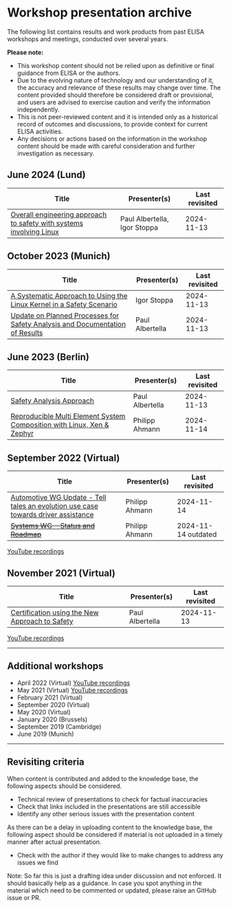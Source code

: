 # Workshop presentation archive

The following list contains results and work products from past ELISA workshops and meetings, conducted over several years. 

**Please note:** 

* This workshop content should not be relied upon as definitive or final guidance from ELISA or the authors.
* Due to the evolving nature of technology and our understanding of it, the accuracy and relevance of these results may change over time. The content provided should therefore be considered draft or provisional, and users are advised to exercise caution and verify the information independently.
* This is not peer-reviewed content and it is intended only as a historical record of outcomes and discussions, to provide context for current ELISA activities. 
* Any decisions or actions based on the information in the workshop content should be made with careful consideration and further investigation as necessary.

## June 2024 (Lund)

| Title | Presenter(s) | Last revisited |
| ----- | ------------ | -------------- |
| [Overall engineering approach to safety with systems involving Linux](2024-06-Lund/Overall-engineering-approach-to-safety-with-systems-involving-Linux.pdf) | Paul Albertella, Igor Stoppa | 2024-11-13 |

## October 2023 (Munich)

| Title | Presenter(s) | Last revisited |
| ----- | ------------ | -------------- |
| [A Systematic Approach to Using the Linux Kernel in a Safety Scenario](2023-10-Munich/A-Systematic-Approach-to-Using-the-Linux-Kernel-in-a-Safety-Scenario.pdf) | Igor Stoppa | 2024-11-13 |
| [Update on Planned Processes for Safety Analysis and Documentation of Results](2023-10-Munich/Update-on-Planned-Processes-for-Safety-Analysis-and-Documentation-of-Results.pdf) | Paul Albertella | 2024-11-13 |

## June 2023 (Berlin)

| Title | Presenter(s) | Last revisited |
| ----- | ------------ | -------------- |
| [Safety Analysis Approach](2023-06-Berlin/Safety-Analysis-Approach.pdf) | Paul Albertella | 2024-11-13 |
| [Reproducible Multi Element System Composition with Linux, Xen & Zephyr](2023-06-Berlin/ELISA_Berlin_Workshop_2023-OSS_NA_ELISA_Systems-WG.pdf) | Philipp Ahmann | 2024-11-14 |

## September 2022 (Virtual)

| Title | Presenter(s) | Last revisited |
| ----- | ------------ | -------------- |
| [Automotive WG Update - Tell tales an evolution use case towards driver assistance](2022-09-Virtual/2022-09-07_ELISA_Virtual_Summit_Automotive-WG_Update.pdf) | Philipp Ahmann | 2024-11-14 |
| [~~Systems WG - Status and Roadmap~~](2022-09-Virtual/2022-09-07_ELISA_Virtual_Summit_Automotive-WG_Update.pdf) | Philipp Ahmann | 2024-11-14 outdated |

[YouTube recordings](https://www.youtube.com/playlist?list=PLuDNrzTpK8zpi0wloINTrg_MXD82S2VYp)

## November 2021 (Virtual)

| Title | Presenter(s) | Last revisited |
| ----- | ------------ | -------------- |
| [Certification using the New Approach to Safety](2021-11-Virtual/Certification-using-the-New-Approach-to-Safety.pdf) | Paul Albertella | 2024-11-13 |

[YouTube recordings](https://www.youtube.com/playlist?list=PLuDNrzTpK8zr2Vlx_z5WJZKM3nZ3TS9g8)

---

## Additional workshops

- April 2022 (Virtual) 
    [YouTube recordings](https://www.youtube.com/playlist?list=PLuDNrzTpK8zplE90pYWqR0GIfzDmRePnp)
- May 2021 (Virtual) 
    [YouTube recordings](https://www.youtube.com/playlist?list=PLuDNrzTpK8zqeFPcWBLDvWfuo_fjT7ege)
- February 2021 (Virtual)
- September 2020 (Virtual)
- May 2020 (Virtual)
- January 2020 (Brussels)
- September 2019 (Cambridge)
- June 2019 (Munich)

---

## Revisiting criteria

[//]: # "We should put this section into another more formal place, 
as it applies also to other material."

When content is contributed and added to the knowledge base, the following aspects should be considered.

- Technical review of presentations to check for factual inaccuracies
- Check that links included in the presentations are still accessible
- Identify any other serious issues with the presentation content

As there can be a delay in uploading content to the knowledge base, the following aspect
should be considered if material is not uploaded in a timely manner after actual presentation.

- Check with the author if they would like to make changes to address
   any issues we find



Note: So far this is just a drafting idea under discussion and not enforced. 
It should basically help as a guidance. In case you spot anything in the material 
which need to be commented or updated, please raise an GitHub issue or PR.